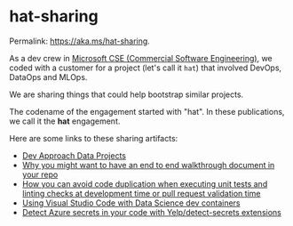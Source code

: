 # hat-sharing

Permalink: <https://aka.ms/hat-sharing>.

As a dev crew in [Microsoft CSE (Commercial Software Engineering)](https://github.com/microsoft/code-with-engineering-playbook/blob/master/CSE.md),
we coded with a customer for a project (let's call it `hat`) that involved DevOps, DataOps and MLOps.

We are sharing things that could help bootstrap similar projects.

The codename of the engagement started with "hat". In these publications, we call it the **hat** engagement.

Here are some links to these sharing artifacts:

- [Dev Approach Data Projects](https://ssrikantan.github.io/blog/2021/04/08/dev-approach-data-projects)
- [Why you might want to have an end to end walkthrough document in your repo](https://blog.3-4.fr/2021/04/12/end-to-end-walkthrough/)
- [How you can avoid code duplication when executing unit tests and linting checks at development time or pull request validation time](https://jchomarat.github.io/one-bash-rule-all/)
- [Using Visual Studio Code with Data Science dev containers](https://github.com/flecoqui/data-dev-container)
- [Detect Azure secrets in your code with Yelp/detect-secrets extensions](https://github.com/flecoqui/azure-detect-secrets)
